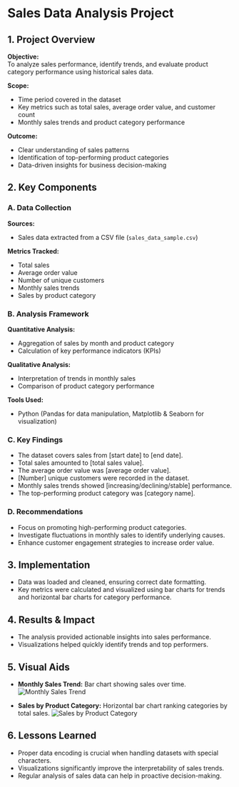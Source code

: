 # Sales Data Analysis Project  

## 1. Project Overview  
**Objective:**  
To analyze sales performance, identify trends, and evaluate product category performance using historical sales data.  

**Scope:**  
- Time period covered in the dataset  
- Key metrics such as total sales, average order value, and customer count  
- Monthly sales trends and product category performance  

**Outcome:**  
- Clear understanding of sales patterns  
- Identification of top-performing product categories  
- Data-driven insights for business decision-making  

## 2. Key Components  

### A. Data Collection  
**Sources:**  
- Sales data extracted from a CSV file (`sales_data_sample.csv`)  

**Metrics Tracked:**  
- Total sales  
- Average order value  
- Number of unique customers  
- Monthly sales trends  
- Sales by product category  

### B. Analysis Framework  
**Quantitative Analysis:**  
- Aggregation of sales by month and product category  
- Calculation of key performance indicators (KPIs)  

**Qualitative Analysis:**  
- Interpretation of trends in monthly sales  
- Comparison of product category performance  

**Tools Used:**  
- Python (Pandas for data manipulation, Matplotlib & Seaborn for visualization)  

### C. Key Findings  
- The dataset covers sales from [start date] to [end date].  
- Total sales amounted to [total sales value].  
- The average order value was [average order value].  
- [Number] unique customers were recorded in the dataset.  
- Monthly sales trends showed [increasing/declining/stable] performance.  
- The top-performing product category was [category name].  

### D. Recommendations  
- Focus on promoting high-performing product categories.  
- Investigate fluctuations in monthly sales to identify underlying causes.  
- Enhance customer engagement strategies to increase order value.  

## 3. Implementation  
- Data was loaded and cleaned, ensuring correct date formatting.  
- Key metrics were calculated and visualized using bar charts for trends and horizontal bar charts for category performance.  

## 4. Results & Impact  
- The analysis provided actionable insights into sales performance.  
- Visualizations helped quickly identify trends and top performers.  

## 5. Visual Aids  
- **Monthly Sales Trend:** Bar chart showing sales over time.
![Monthly Sales Trend](https://github.com/user-attachments/assets/c1097eeb-4f0b-4276-81f4-e242a5898b4a)

- **Sales by Product Category:** Horizontal bar chart ranking categories by total sales.
![Sales by Product Category](https://github.com/user-attachments/assets/125a98d7-7613-453a-acd3-a3373b7e342b)


## 6. Lessons Learned  
- Proper data encoding is crucial when handling datasets with special characters.  
- Visualizations significantly improve the interpretability of sales trends.  
- Regular analysis of sales data can help in proactive decision-making.
